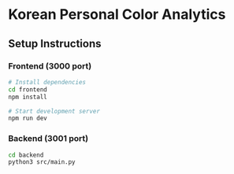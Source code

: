 # Korean Personal Color Analytics

## Setup Instructions

### Frontend (3000 port)
```bash
# Install dependencies
cd frontend
npm install

# Start development server
npm run dev
```

### Backend (3001 port)

```bash
cd backend
python3 src/main.py
```
